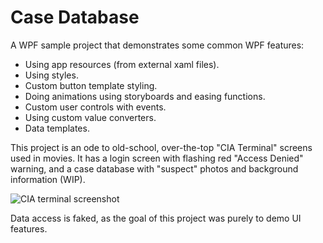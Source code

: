 # Case Database

A WPF sample project that demonstrates some common WPF features:
- Using app resources (from external xaml files).
- Using styles.
- Custom button template styling.
- Doing animations using storyboards and easing functions.
- Custom user controls with events.
- Using custom value converters.
- Data templates.

This project is an ode to old-school, over-the-top "CIA Terminal" screens used in movies. It has a login screen with flashing red "Access Denied" warning, and a case database with "suspect" photos and background information (WIP).

![CIA terminal screenshot](http://willemodendaal.github.io/wpf-case-database/images/cia.png)

Data access is faked, as the goal of this project was purely to demo UI features.
